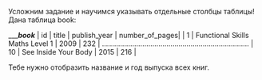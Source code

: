 Усложним задание и научимся указывать отдельные столбцы таблицы! Дана таблица book:

____________________________________book_________________________________
| id  |	title                           | publish_year | number_of_pages|
| 1   |	Functional Skills Maths Level 1	| 2009         | 232            |
.........................................................................
| 10  | See Inside Your Body            | 2015         | 216            |

Тебе нужно отобразить название и год выпуска всех книг.